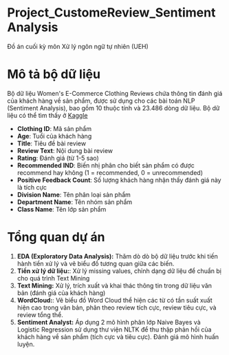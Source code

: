 # Project_CustomeReview_SentimentAnalysis
Đồ án cuối kỳ môn Xử lý ngôn ngữ tự nhiên (UEH)

# Mô tả bộ dữ liệu
Bộ dữ liệu Women's E-Commerce Clothing Reviews chứa thông tin đánh giá của khách hàng về sản phẩm, được sử dụng cho các bài toán NLP (Sentiment Analysis), bao gồm 10 thuộc tính và 23.486 dòng dữ liệu.
Bộ dữ liệu có thể tìm thấy ở [Kaggle](https://www.kaggle.com/datasets/nicapotato/womens-ecommerce-clothing-reviews)

- **Clothing ID**: Mã sản phẩm
- **Age**: Tuổi của khách hàng
- **Title**: Tiêu đề bài review
- **Review Text**: Nội dung bài review
- **Rating**: Đánh giá (từ 1-5 sao)
- **Recommended IND**: Biến nhị phân cho biết sản phẩm có được recommend hay không (1 = recommended, 0 = unrecommended)
- **Positive Feedback Count**: Số lượng khách hàng nhận thấy đánh giá này là tích cực
- **Division Name**: Tên phân loại sản phẩm
- **Department Name**: Tên nhóm sản phẩm
- **Class Name**: Tên lớp sản phẩm

# Tổng quan dự án
1. **EDA (Exploratory Data Analysis):** Thăm dò dò bộ dữ liệu trước khi tiến hành tiền xử lý và vẽ biểu đồ tương quan giữa các biến.
2. **Tiền xử lý dữ liệu:**: Xử lý missing values, chỉnh dạng dữ liệu để chuẩn bị cho quá trình Text Mining
3. **Text Mining:** Xử lý, trích xuất và khai thác thông tin trong dữ liệu văn bản (đánh giá của khách hàng)
4. **WordCloud:**: Vẽ biểu đồ Word Cloud thể hiện các từ có tần suất xuất hiện cao trong văn bản, phân theo review tích cực, review tiêu cực, và review tổng thể.
5. **Sentiment Analyst:** Áp dụng 2 mô hình phân lớp Naive Bayes và Logistic Regression sử dụng thư viện NLTK để thu thập phản hồi của khách hàng về sản phẩm (tích cực và tiêu cực). Đánh giá mô hình huấn luyện.
